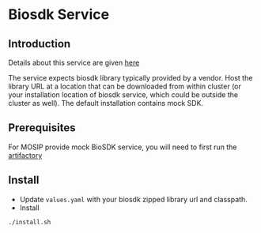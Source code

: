 # Biosdk Service

## Introduction
Details about this service are given [here](https://github.com/mosip/mosip-ref-impl/tree/develop/biosdk-services)

The service expects biosdk library typically provided by a vendor.  Host the library URL at a location that can be downloaded from within cluster (or your installation location of biosdk service, which could be outside the cluster as well). The default installation contains mock SDK.

## Prerequisites
For MOSIP provide mock BioSDK service, you will need to first run the [artifactory](../../mosip/artifactory/README.md)

## Install
* Update `values.yaml` with your biosdk zipped library url and classpath. 
* Install
```sh
./install.sh
``` 

